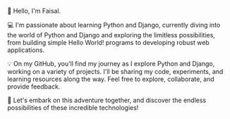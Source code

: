 👋 Hello, I'm Faisal.

💻 I'm passionate about learning Python and Django, currently diving into the world of Python and Django and exploring the limitless possibilities, from building simple Hello World! programs to developing robust web applications.

💡 On my GitHub, you'll find my journey as I explore Python and Django, working on a variety of projects. I'll be sharing my code, experiments, and learning resources along the way. Feel free to explore, collaborate, and provide feedback.

🌟 Let's embark on this adventure together, and discover the endless possibilities of these incredible technologies!
